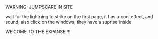 WARNING: JUMPSCARE IN SITE

wait for the lightning to strike on the first page, it has a cool effect, and sound, also click on the windows, they have a suprise inside

WElCOME TO THE EXPANSE!!!!
